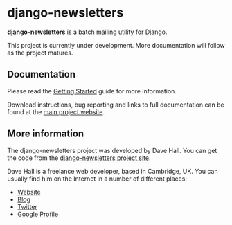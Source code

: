 django-newsletters
==================

**django-newsletters** is a batch mailing utility for Django.

This project is currently under development. More documentation will follow as the project matures.


Documentation
-------------

Please read the [Getting Started][] guide for more information.

[Getting Started]: https://github.com/etianen/django-newsletters/wiki
    "Getting started with django-newsletters"
    
Download instructions, bug reporting and links to full documentation can be
found at the [main project website][].

[main project website]: http://github.com/etianen/django-newsletters
    "django-newsletters on GitHub"

    
More information
----------------

The django-newsletters project was developed by Dave Hall. You can get the code
from the [django-newsletters project site][].

[django-newsletters project site]: http://github.com/etianen/django-newsletters
    "django-newsletters on GitHub"
    
Dave Hall is a freelance web developer, based in Cambridge, UK. You can usually
find him on the Internet in a number of different places:

*   [Website](http://www.etianen.com/ "Dave Hall's homepage")
*   [Blog](http://www.etianen.com/blog/developers/ "Dave Hall's blog")
*   [Twitter](http://twitter.com/etianen "Dave Hall on Twitter")
*   [Google Profile](http://www.google.com/profiles/david.etianen "Dave Hall's Google profile")